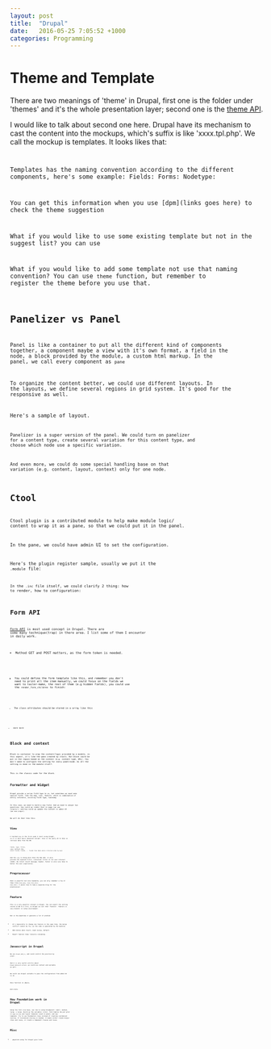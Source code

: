 ```yaml
---
layout: post
title:  "Drupal"
date:   2016-05-25 7:05:52 +1000
categories: Programming
---
```


Theme and Template
=====================
There are two meanings of 'theme' in Drupal, first one is the folder under 'themes' and it's the whole presentation layer; second one is the [theme API](https://api.drupal.org/api/drupal/includes%21theme.inc/function/theme/7.x).

I would like to talk about second one here. Drupal have its mechanism to cast the content into the mockups, which's suffix is like 'xxxx.tpl.php'. We call the mockup is templates. It looks likes that:
<code goes here>

Templates has the naming convention according to the different components, here's some example:
Fields:
Forms:
Nodetype:

You can get this information when you use [dpm](links goes here) to check the theme suggestion

What if you would like to use some existing template but not in the suggest list? you can use

What if you would like to add some template not use that naming convention? You can use `theme` function, but remember to register the theme before you use that.
<code goes here>


Panelizer vs Panel
====================
Panel is like a container to put all the different kind of components together, a component maybe a view with it's own format, a field in the node, a block provided by the module, a custom html markup. In the panel, we call every component as `pane`

To organize the content better, we could use different layouts. In the layouts, we define several regions in grid system. It's good for the responsive as well.

Here's a sample of layout.
<code goes here>

Panelizer is a super version of the panel. We could turn on panelizer for a content type, create several variation for this content type, and choose which node use a specific variation.

And even more, we could do some special handling base on that variation (e.g. content, layout, context) only for one node.

Ctool
==================
Ctool plugin is a contributed module to help make module logic/ content to wrap it as a pane, so that we could put it in the panel.

In the pane, we could have admin UI to set the configuration.

Here's the plugin register sample, usually we put it the `.module` file:
<code goes here>

In the `.inc` file itself, we could clarify 2 thing: how to render, how to configuration:
<code goes here>

Form API
==================
[Form API](#) is most used concept in Drupal. There are some many technique(trap) in there area. I list some of them I encounter in daily work.

- Method GET and POST matters, as the form token is needed.
<code goes here>

- You could define the form template like this, and remember you don't need to print all the item manually, we could focus on the fields we want to tailer-make, the rest of them (e.g hidden fields), you could use the `render_form_children` to finish:
<code goes here>

- The class attributes should be stored in a array like this
<code goes here>

  - more more

Block and context
==================
Block is container to wrap the content/logic provided by a module, in this aspect, it's like the pane created by ctools. But block could be put in the region based on the context (e.g. content type, URL). You don't need to configure the setting for every panel/node. As all the setting is done in the module itself.

 This is the classic code for the block.
 <code goes here>


Formatter and Widget
===================
Drupal provide a serias field type to us, but sometimes we need some special field, like the map, icon, feature, which is combination of entity reference, existing field type, taxonomy.

In this case, we need to build a new field. And we need to answer two questions, how could we render that in page (we use `formatter`), and how could we update the content in admin UI (we use `widget`).

 We will do that like this:
 <code goes here>


View
===================
I touched `View` in the first week I start using Drupal, so it is most basic advanced concept. View is the query UI to help us retrieve data from the DB.

 `fields`, `type`, `filter`, `order` reflect the `select field1, field2, ... fieldn from table where criteria1 order by key1`

And the `view` is doing more than the SQL GUI, it also provide the exposed filter, contextual filter to let user interact (AJAX). No return result message, header, footer is also very help to better the user experiences.



Preprocessor
===================
Hook is powerful but also headache, you can only remember a few of them (like `hook_menu`, `hook_form_alter`, `hook_html`). I would like to take a separate blog for the preprocessor.


Feature
===================
This is a very powerful concept in Drupal. You can export the setting stored in DB to a file, in Drupal we call that 'Feature'. Feature is very helpful in setup environment.

But in the meantime it generate a lot of problem

- It's impossible to change one feature in the same time, the merge conflict cannot be fix, as the code is generated by the machine.
- Odd status when revert, need review, default.
- Export feature time/ resource consuming.


Javascript in Drupal
====================
We use `drupal_add_js`, and could control the position by `weight`.

Here's a very useful aritcle about `Drupal.behaviors.attach`, we could use context and variable as well.

We could use drupal variable to pass the configuration from admin UI to JS.

Once function in jQuery

more more.


How Foundation work in Drupal
============================
Setup the font size base, use rem to setup breakpoint: small, medium, large, x-large.
Build up the variables (color, font-family)
We put grid in `page.tpl.php` and layout template (used in panel) and any template.
Try to use Foundation class instead of creating customized styling.
If customized styling is needed, it means either create helper class and reuse, or create a component classes and reuse.


Misc
=====================
- phpstorm setup for Drupal give links


